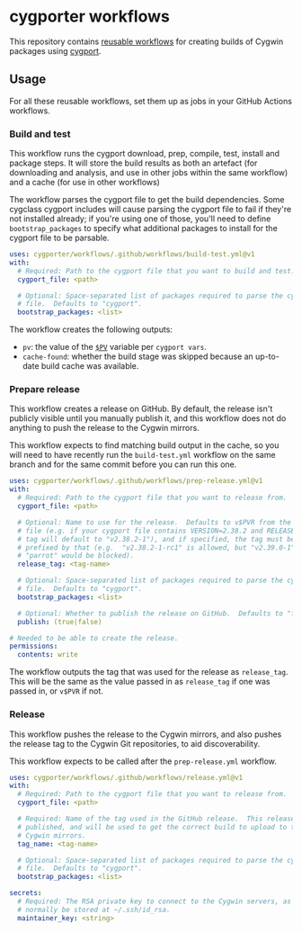# cygporter workflows

This repository contains [reusable workflows][] for creating builds of Cygwin
packages using [cygport][].

## Usage

For all these reusable workflows, set them up as jobs in your GitHub Actions
workflows.

### Build and test

This workflow runs the cygport download, prep, compile, test, install and
package steps.  It will store the build results as both an artefact (for
downloading and analysis, and use in other jobs within the same workflow) and a
cache (for use in other workflows)

The workflow parses the cygport file to get the build dependencies.  Some
cygclass cygport includes will cause parsing the cygport file to fail if
they're not installed already; if you're using one of those, you'll need to
define `bootstrap_packages` to specify what additional packages to install for
the cygport file to be parsable.

```yaml
uses: cygporter/workflows/.github/workflows/build-test.yml@v1
with:
  # Required: Path to the cygport file that you want to build and test.
  cygport_file: <path>

  # Optional: Space-separated list of packages required to parse the cygport
  # file.  Defaults to "cygport".
  bootstrap_packages: <list>
```

The workflow creates the following outputs:

-   `pv`: the value of the [`$PV`][PV] variable per `cygport vars`.
-   `cache-found`: whether the build stage was skipped because an up-to-date
    build cache was available.

### Prepare release

This workflow creates a release on GitHub.  By default, the release isn't
publicly visible until you manually publish it, and this workflow does not do
anything to push the release to the Cygwin mirrors.

This workflow expects to find matching build output in the cache, so you will
need to have recently run the `build-test.yml` workflow on the same branch and
for the same commit before you can run this one.

```yaml
uses: cygporter/workflows/.github/workflows/prep-release.yml@v1
with:
  # Required: Path to the cygport file that you want to release from.
  cygport_file: <path>

  # Optional: Name to use for the release.  Defaults to v$PVR from the cygport
  # file (e.g. if your cygport file contains VERSION=2.38.2 and RELEASE=1, the
  # tag will default to "v2.38.2-1"), and if specified, the tag must be
  # prefixed by that (e.g.  "v2.38.2-1-rc1" is allowed, but "v2.39.0-1" or
  # "parrot" would be blocked).
  release_tag: <tag-name>

  # Optional: Space-separated list of packages required to parse the cygport
  # file.  Defaults to "cygport".
  bootstrap_packages: <list>

  # Optional: Whether to publish the release on GitHub.  Defaults to "false".
  publish: (true|false)

# Needed to be able to create the release.
permissions:
  contents: write
```

The workflow outputs the tag that was used for the release as `release_tag`.
This will be the same as the value passed in as `release_tag` if one was passed
in, or `v$PVR` if not.

### Release

This workflow pushes the release to the Cygwin mirrors, and also pushes the
release tag to the Cygwin Git repositories, to aid discoverability.

This workflow expects to be called after the `prep-release.yml` workflow.

```yaml
uses: cygporter/workflows/.github/workflows/release.yml@v1
with:
  # Required: Path to the cygport file that you want to release from.
  cygport_file: <path>

  # Required: Name of the tag used in the GitHub release.  This release must be
  # published, and will be used to get the correct build to upload to the
  # Cygwin mirrors.
  tag_name: <tag-name>

  # Optional: Space-separated list of packages required to parse the cygport
  # file.  Defaults to "cygport".
  bootstrap_packages: <list>

secrets:
  # Required: The RSA private key to connect to the Cygwin servers, as would
  # normally be stored at ~/.ssh/id_rsa.
  maintainer_key: <string>
```

[reusable workflows]: https://docs.github.com/en/actions/using-workflows/reusing-workflows
[cygport]: https://cygwin.github.io/cygport/
[cygporter/action]: https://github.com/cygporter/action
[actions]: https://docs.github.com/en/actions/creating-actions/about-custom-actions
[PV]: https://cygwin.github.io/cygport/syntax_cygpart.html#PV

